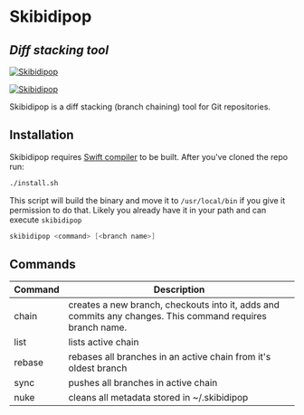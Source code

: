 # Skibidipop

## _Diff stacking tool_

[![Skibidipop](https://github.com/DariusVil/skibidipop/actions/workflows/build.yml/badge.svg?branch=main)](https://github.com/DariusVil/skibidipop/actions/workflows/build.yml)

[![Skibidipop](https://github.com/DariusVil/skibidipop/actions/workflows/test.yml/badge.svg?branch=main)](https://github.com/DariusVil/skibidipop/actions/workflows/test.yml)

Skibidipop is a diff stacking (branch chaining) tool for Git repositories.

## Installation

Skibidipop requires [Swift compiler](https://www.swift.org/download/) to be built. After you've cloned the repo run:

```sh
./install.sh
```

This script will build the binary and move it to `/usr/local/bin` if you give it permission to do that. Likely you already have it in your path and can execute `skibidipop`
```Swift
skibidipop <command> [<branch name>]
```

## Commands

| Command | Description |
| ------ | ------ |
| chain | creates a new branch, checkouts into it, adds and commits any changes. This command requires branch name. |
| list | lists active chain |
| rebase | rebases all branches in an active chain from it's oldest branch |
| sync | pushes all branches in active chain |
| nuke | cleans all metadata stored in ~/.skibidipop|
